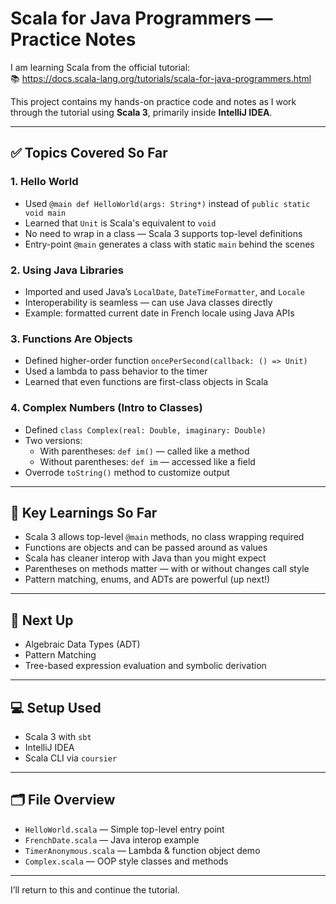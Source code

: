 # Scala for Java Programmers — Practice Notes

I am learning Scala from the official tutorial:  
📚 https://docs.scala-lang.org/tutorials/scala-for-java-programmers.html

This project contains my hands-on practice code and notes as I work through the tutorial using **Scala 3**, primarily inside **IntelliJ IDEA**.

---

## ✅ Topics Covered So Far

### 1. Hello World
- Used `@main def HelloWorld(args: String*)` instead of `public static void main`
- Learned that `Unit` is Scala's equivalent to `void`
- No need to wrap in a class — Scala 3 supports top-level definitions
- Entry-point `@main` generates a class with static `main` behind the scenes

### 2. Using Java Libraries
- Imported and used Java’s `LocalDate`, `DateTimeFormatter`, and `Locale`
- Interoperability is seamless — can use Java classes directly
- Example: formatted current date in French locale using Java APIs

### 3. Functions Are Objects
- Defined higher-order function `oncePerSecond(callback: () => Unit)`
- Used a lambda to pass behavior to the timer
- Learned that even functions are first-class objects in Scala

### 4. Complex Numbers (Intro to Classes)
- Defined `class Complex(real: Double, imaginary: Double)`
- Two versions:
    - With parentheses: `def im()` — called like a method
    - Without parentheses: `def im` — accessed like a field
- Overrode `toString()` method to customize output

---

## 🧠 Key Learnings So Far
- Scala 3 allows top-level `@main` methods, no class wrapping required
- Functions are objects and can be passed around as values
- Scala has cleaner interop with Java than you might expect
- Parentheses on methods matter — with or without changes call style
- Pattern matching, enums, and ADTs are powerful (up next!)

---

## 📌 Next Up
- Algebraic Data Types (ADT)
- Pattern Matching
- Tree-based expression evaluation and symbolic derivation

---

## 💻 Setup Used
- Scala 3 with `sbt`
- IntelliJ IDEA
- Scala CLI via `coursier`

---

## 🗂 File Overview
- `HelloWorld.scala` — Simple top-level entry point
- `FrenchDate.scala` — Java interop example
- `TimerAnonymous.scala` — Lambda & function object demo
- `Complex.scala` — OOP style classes and methods

---

I’ll return to this and continue the tutorial.